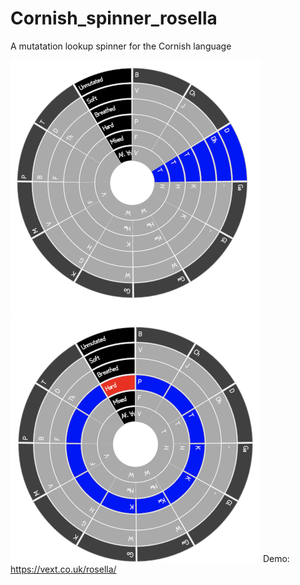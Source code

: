 # Cornish_spinner_rosella
A mutatation lookup spinner for the Cornish language

![Screenshot](/spinner_rosella.png "Spinner rosella screenshot")
![Screenshot](/rosella2.png "Second rosella screenshot")
Demo: <a href="https://vext.co.uk/rosella/">https://vext.co.uk/rosella/</a>
